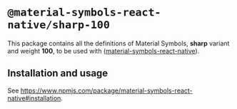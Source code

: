 # `@material-symbols-react-native/sharp-100`

This package contains all the definitions of Material Symbols, **sharp** variant and weight **100**, to be used with ([material-symbols-react-native](https://www.npmjs.com/package/material-symbols-react-native)).

## Installation and usage

See https://www.npmjs.com/package/material-symbols-react-native#installation.
